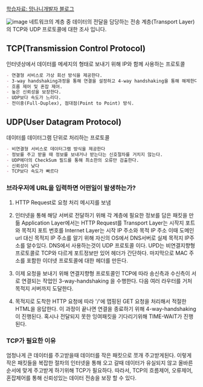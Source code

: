 [학습자료: 망나니개발자 블로그](https://mangkyu.tistory.com/15)

![image](./layer_model.png)
네트워크의 계층 중 데이터의 전달을 담당하는 전송 계층(Transport Layer)의
TCP와 UDP 프로토콜에 대한 조사 입니다.

## TCP(Transmission Control Protocol)
인터넷상에서 데이터를 메세지의 형태로 보내기 위해 IP와 함께 사용하는 프로토콜
```markdown
- 연결형 서비스로 가상 회선 방식을 제공한다.
- 3-way handshaking과정을 통해 연결을 설정하고 4-way handshaking을 통해 해제한다.
- 흐름 제어 및 혼잡 제어.
- 높은 신뢰성을 보장한다.
- UDP보다 속도가 느리다.
- 전이중(Full-Duplex), 점대점(Point to Point) 방식.
```

## UDP(User Datagram Protocol)
데이터를 데이터그램 단위로 처리하는 프로토콜
```markdown
- 비연결형 서비스로 데이터그램 방식을 제공한다
- 정보를 주고 받을 때 정보를 보내거나 받는다는 신호절차를 거치지 않는다.
- UDP헤더의 CheckSum 필드를 통해 최소한의 오류만 검출한다.
- 신뢰성이 낮다
- TCP보다 속도가 빠르다
```
### 브라우저에 URL을 입력하면 어떤일이 발생하는가?
1. HTTP Request로 요청 처리 메시지를 보냄
2. 인터넷을 통해 해당 서버로 전달하기 위해 각 계층에 필요한 정보를 담은 패킷을 만듦
   Application Layer에서는 HTTP Request를
   Transport Layer는 시작지 포트와 목적지 포트 번호를
   Internet Layer는 시작 IP 주소와 목적 IP 주소 이때
   도메인 url 대신 목적지 IP 주소를 알기 위해 자신의 OS에서 DNS서버로 실제 목적지 IP주소를 알수있다. DNS에서 사용하는것이 UDP 프로토콜 이다.
   UPD는 비연결지향형 프로토콜로 TCP와 다르게 포트정보만 있어 헤더가 간단하다.
   마지막으로 MAC 주소를 포함한 이더넷 프로토콜에 대한 헤더를 만든다.

3. 이제 요청을 보내기 위해 연결지향형 프로토콜인 TCP에 따라 송신측과 수신측이 서로 연결되는 작업인 3-way-handshaking 을 수행한다.
다음 여러 라우터를 거처 목적지 서버까지 도달한다.

4. 목적지로 도착한 HTTP 요청에 따라 '/'에 맵핑된 GET 요청을 처리해서 적절한 HTML을 응답한다.
이 과정이 끝나면 연결을 종료하기 위해 4-way-handshaking이 진행된다.
혹시나 전달되지 못한 잉여패킷을 기다리기위해 TIME-WAIT가 진행된다.

### TCP가 필요한 이유
엄청나게 큰 데이터를 주고받을때 데이터를 작은 패킷으로 쪼개 주고받게된다.
이렇게 작은 패킷들을 복잡한 절차의 인터넷을 통해 오고 갈때 데이터가 유실되지 않고
올바른 순서에 맞게 주고받게 하기위해 TCP가 필요하다.
따라서, TCP의 흐름제어, 오류제어, 혼잡제어를 통해 신뢰성있는 데이터 전송을 보장 할 수 있다.
